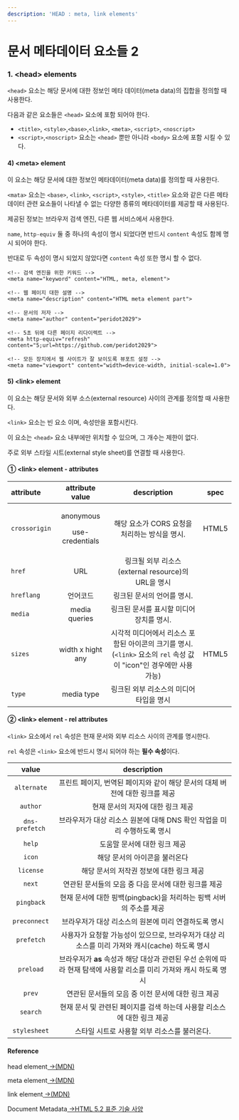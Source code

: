 ```yaml
---
description: 'HEAD : meta, link elements'
---
```


# 문서 메타데이터 요소들 2

### 1. &lt;head&gt; elements

 `<head>` 요소는 해당 문서에 대한 정보인 메타 데이터\(meta data\)의 집합을 정의할 때 사용한다.

다음과 같은 요소들은 `<head>` 요소에 포함 되어야 한다.

* `<title>`, `<style>`,`<base>`,`<link>`, `<meta>`, `<script>`, `<noscript>`
* `<script>`,`<noscript>` 요소는 `<head>` 뿐만 아니라 `<body>` 요소에 포함 시킬 수 있다.

#### 4\) &lt;meta&gt; element 

 이 요소는 해당 문서에 대한 정보인 메타데이터\(meta data\)를 정의할 때 사용한다.

`<mata>` 요소는 `<base>`, `<link>`, `<script>`, `<style>`, `<title>` 요소와 같은 다른 메타데이터 관련 요소들이 나타낼 수 없는 다양한 종류의 메타데이터를 제공할 때 사용된다.

제공된 정보는 브라우저 검색 엔진, 다른 웹 서비스에서 사용한다.

`name`, `http-equiv` 둘 중 하나의 속성이 명시 되었다면 반드시 `content` 속성도 함께 명시 되어야 한다.

반대로 두 속성이 명시 되었지 않았다면 `content` 속성 또한 명시 할 수 없다.

```markup
<!-- 검색 엔진을 위한 키워드 -->
<meta name="keyword" content="HTML, meta, element">

<!-- 웹 페이지 대한 설명 -->
<meta name="description" content="HTML meta element part">

<!-- 문서의 저자 -->
<meta name="author" content="peridot2029">

<!-- 5초 뒤에 다른 페이지 리다이렉트 -->
<meta http-equiv="refresh" content="5;url=https://github.com/peridot2029">

<!-- 모든 장치에서 웹 사이트가 잘 보이도록 뷰포트 설정 -->
<meta name="viewport" content="width=device-width, initial-scale=1.0">
```

####  5\) &lt;link&gt; element 

이 요소는 해당 문서와 외부 소스\(external resource\) 사이의 관계를 정의할 때 사용한다.

`<link>` 요소는 빈 요소 이며, 속성만을 포함시킨다.

이 요소는 `<head>` 요소 내부에만 위치할 수 있으며, 그 개수는 제한이 없다.

주로 외부 스타일 시트\(external style sheet\)를 연결할 때 사용한다.

#### ① &lt;link&gt;  element - attributes

<table>
  <thead>
    <tr>
      <th style="text-align:left">attribute</th>
      <th style="text-align:center">attribute value</th>
      <th style="text-align:center">description</th>
      <th style="text-align:center">spec</th>
    </tr>
  </thead>
  <tbody>
    <tr>
      <td style="text-align:left"><code>crossorigin</code>
      </td>
      <td style="text-align:center">
        <p>anonymous</p>
        <p>use-credentials</p>
      </td>
      <td style="text-align:center">&#xD574;&#xB2F9; &#xC694;&#xC18C;&#xAC00; CORS &#xC694;&#xCCAD;&#xC744;
        &#xCC98;&#xB9AC;&#xD558;&#xB294; &#xBC29;&#xC2DD;&#xC744; &#xBA85;&#xC2DC;.</td>
      <td
      style="text-align:center">HTML5</td>
    </tr>
    <tr>
      <td style="text-align:left"><code>href</code>
      </td>
      <td style="text-align:center">URL</td>
      <td style="text-align:center">&#xB9C1;&#xD06C;&#xB420; &#xC678;&#xBD80; &#xB9AC;&#xC18C;&#xC2A4;(external
        resource)&#xC758; URL&#xC744; &#xBA85;&#xC2DC;</td>
      <td style="text-align:center"></td>
    </tr>
    <tr>
      <td style="text-align:left"><code>hreflang</code>
      </td>
      <td style="text-align:center">&#xC5B8;&#xC5B4;&#xCF54;&#xB4DC;</td>
      <td style="text-align:center">&#xB9C1;&#xD06C;&#xB41C; &#xBB38;&#xC11C;&#xC758; &#xC5B8;&#xC5B4;&#xB97C;
        &#xBA85;&#xC2DC;.</td>
      <td style="text-align:center"></td>
    </tr>
    <tr>
      <td style="text-align:left"><code>media</code>
      </td>
      <td style="text-align:center">media queries</td>
      <td style="text-align:center">&#xB9C1;&#xD06C;&#xB41C; &#xBB38;&#xC11C;&#xB97C; &#xD45C;&#xC2DC;&#xD560;
        &#xBBF8;&#xB514;&#xC5B4; &#xC7A5;&#xCE58;&#xB97C; &#xBA85;&#xC2DC;.</td>
      <td
      style="text-align:center"></td>
    </tr>
    <tr>
      <td style="text-align:left"><code>sizes</code>
      </td>
      <td style="text-align:center">width x hight any</td>
      <td style="text-align:center">&#xC2DC;&#xAC01;&#xC801; &#xBBF8;&#xB514;&#xC5B4;&#xC5D0;&#xC11C; &#xB9AC;&#xC18C;&#xC2A4;
        &#xD3EC;&#xD568;&#xB41C; &#xC544;&#xC774;&#xCF58;&#xC758; &#xD06C;&#xAE30;&#xB97C;
        &#xBA85;&#xC2DC;.
        <br />(<code>&lt;link&gt;</code> &#xC694;&#xC18C;&#xC758; <code>rel</code> &#xC18D;&#xC131;
        &#xAC12;&#xC774; &quot;icon&quot;&#xC778; &#xACBD;&#xC6B0;&#xC5D0;&#xB9CC;
        &#xC0AC;&#xC6A9; &#xAC00;&#xB2A5;)</td>
      <td style="text-align:center">HTML5</td>
    </tr>
    <tr>
      <td style="text-align:left"><code>type</code>
      </td>
      <td style="text-align:center">media type</td>
      <td style="text-align:center">&#xB9C1;&#xD06C;&#xB41C; &#xC678;&#xBD80; &#xB9AC;&#xC18C;&#xC2A4;&#xC758;
        &#xBBF8;&#xB514;&#xC5B4; &#xD0C0;&#xC785;&#xC744; &#xBA85;&#xC2DC;</td>
      <td
      style="text-align:center"></td>
    </tr>
  </tbody>
</table>

#### ② &lt;link&gt; element - rel attributes

`<link>` 요소에서 `rel` 속성은 현재 문서와 외부 리소스 사이의 관계를 명시한다.

`rel` 속성은 `<link>` 요소에 반드시 명시 되어야 하는 **필수 속성**이다.

| value | description |
| :---: | :---: |
| `alternate` | 프린트 페이지, 번역된 페이지와 같이 해당 문서의 대체 버전에 대한 링크를 제공 |
| `author` | 현재 문서의 저자에 대한 링크 제공 |
| `dns-prefetch` | 브라우저가 대상 리소스 원본에 대해 DNS 확인 작업을 미리 수행하도록 명시 |
| `help` | 도움말 문서에 대한 링크 제공 |
| `icon` | 해당 문서의 아이콘을 불러온다 |
| `license` | 해당 문서의 저작권 정보에 대한 링크 제공 |
| `next` | 연관된 문서들의 모음 중 다음 문서에 대한 링크를 제공 |
| `pingback` | 현재 문서에 대한 핑백\(pingback\)을 처리하는 핑백 서버의 주소를 제공 |
| `preconnect` | 브라우저가 대상 리소스의 원본에 미리 연결하도록 명시 |
| `prefetch` | 사용자가 요청할 가능성이 있으므로, 브라우저가 대상 리소스를 미리 가져와 캐시\(cache\) 하도록 명시 |
| `preload` | 브라우저가 **as** 속성과 해당 대상과 관련된 우선 순위에 따라 현재 탐색에 사용할 리소를 미리 가져와 캐시 하도록 명시 |
| `prev` | 연관된 문서들의 모음 중 이전 문서에 대한 링크 제공 |
| `search` | 현재 문서 및 관련된 페이지를 검색 하는데 사용할 리소스에 대한 링크 제공 |
| `stylesheet` | 스타일 시트로 사용할 외부 리소스를 불러온다. |

#### Reference

head element[ →\(MDN\)](https://developer.mozilla.org/ko/docs/Web/HTML/Element/head)

meta element[ ](https://developer.mozilla.org/ko/docs/Web/HTML/Element/head)[ →\(MDN\)](https://developer.mozilla.org/ko/docs/Web/HTML/Element/meta)

link element[ ](https://developer.mozilla.org/ko/docs/Web/HTML/Element/head)[ →\(MDN\)](https://developer.mozilla.org/ko/docs/Web/HTML/Element/link)

Document Metadata[ →HTML 5.2 표준 기술 사양﻿](https://html.spec.whatwg.org/multipage/semantics.html)

